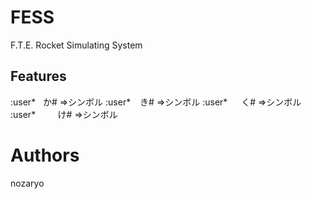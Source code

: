 # FESS
F.T.E. Rocket Simulating System
## Features
:user* &nbsp; か# =>シンボル
:user* &ensp; き# =>シンボル
:user* &emsp; く# =>シンボル
:user* &nbsp; &nbsp; &nbsp; &nbsp; け# =>シンボル
# Authors
nozaryo
